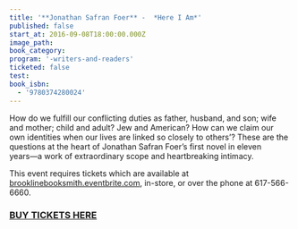 ```yaml
---
title: '**Jonathan Safran Foer** -  *Here I Am*'
published: false
start_at: 2016-09-08T18:00:00.000Z
image_path:
book_category:
program: '-writers-and-readers'
ticketed: false
test:
book_isbn:
  - '9780374280024'
---
```



How do we fulfill our conflicting duties as father, husband, and son; wife and mother; child and adult? Jew and American? How can we claim our own identities when our lives are linked so closely to others’? These are the questions at the heart of Jonathan Safran Foer’s first novel in eleven years―a work of extraordinary scope and heartbreaking intimacy.

This event requires tickets which are available at [brooklinebooksmith.eventbrite.com](brooklinebooksmith.eventbrite.com), in-store, or over the phone at 617-566-6660.

### [BUY TICKETS HERE](https://www.eventbrite.com/e/jonathan-safran-foer-on-98-presented-by-brookline-booksmith-and-the-jewish-arts-collaborative-tickets-26568940416)